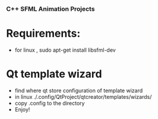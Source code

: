 ### C++ SFML Animation Projects

# Requirements:
- for linux , sudo apt-get install libsfml-dev

# Qt template wizard
- find where qt store configuration of template wizard
- in linux ./.config/QtProject/qtcreator/templates/wizards/
- copy .config to the directory
- Enjoy!
